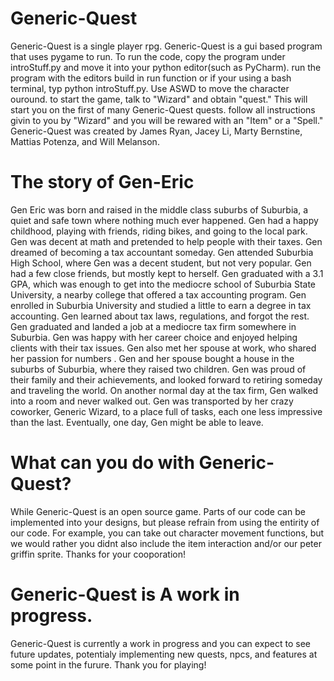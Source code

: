 # Generic-Quest
 Generic-Quest is a single player rpg. Generic-Quest is a gui based program that uses pygame to run. To run the code, copy the program under introStuff.py and move it into your python editor(such as PyCharm). run the program with the editors build in run function or if your using a bash terminal, typ python introStuff.py.
 Use ASWD to move the character ouround. to start the game, talk to "Wizard" and obtain "quest." This will start you on the first of many Generic-Quest quests. follow all instructions givin to you by "Wizard" and you will be rewared with an "Item" or a "Spell."
Generic-Quest was created by James Ryan, Jacey Li, Marty Bernstine, Mattias Potenza, and Will Melanson. 
# The story of Gen-Eric
 Gen Eric was born and raised in the middle class suburbs of Suburbia, a quiet and safe town where nothing much ever happened. Gen had a happy childhood, playing with friends, riding bikes, and going to the local park. Gen was decent at math and pretended to help people with their taxes. Gen dreamed of becoming a tax accountant someday.
 Gen attended Suburbia High School, where Gen was a decent student, but not very popular. Gen had a few close friends, but mostly kept to herself. Gen graduated with a 3.1 GPA, which was enough to get into the mediocre school of Suburbia State University, a nearby college that offered a tax accounting program.
Gen enrolled in Suburbia University and studied a little to earn a degree in tax accounting. Gen learned about tax laws, regulations, and forgot the rest. Gen graduated and landed a job at a mediocre tax firm somewhere in Suburbia.
 Gen was happy with her career choice and enjoyed helping clients with their tax issues. Gen also met her spouse at work, who shared her passion for numbers .  Gen and her spouse bought a house in the suburbs of Suburbia, where they raised two children. Gen was proud of their family and their achievements, and looked  forward to retiring someday and traveling the world.
 On another normal day at the tax firm, Gen walked into a room and never walked out. Gen was transported by her crazy coworker, Generic Wizard,  to a place full of tasks, each one less impressive than the last. Eventually, one day, Gen might be able to leave.
# What can you do with Generic-Quest?
While Generic-Quest is an open source game. Parts of our code can be implemented into your designs, but please refrain from using the entirity of our code. For example, you can take out character movement functions, but we would rather you didnt also include the item interaction and/or our peter griffin sprite. Thanks for your cooporation!
# Generic-Quest is A work in progress.
Generic-Quest is currently a work in progress and you can expect to see future updates, potentialy implementing new quests, npcs, and features at some point in the furure. Thank you for playing!
